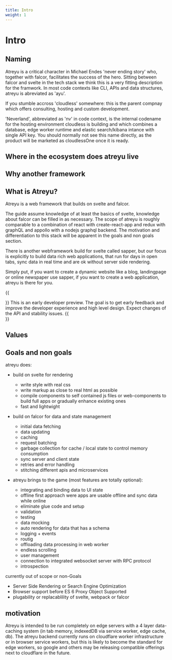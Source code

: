```yaml
---
title: Intro
weight: 1
---
```


# Intro

## Naming
Atreyu is a critical character in Michael Endes 'never ending story' who, together with falcor, facilitates the success of the hero. Sitting between falcor and svelte in the tech stack we think this is a very fitting description for the framwork. In most code contexts like CLI, APIs and data structures, atreyu is abreviated as 'ayu'.

If you stumble accross 'cloudless' somewhere: this is the parent compnay which offers consulting, hosting and custom development.

'Neverland', abbreviated as 'nv' in code context, is the internal codename for the hosting environment cloudless is building and which combines a database, edge worker runtime and elastic search/kibana intance with single API key. You should normally not see this name directly, as the product will be marketed as cloudlessOne once it is ready.

## Where in the ecosystem does atreyu live



## Why another framework

## What is Atreyu?
Atreyu is a web framework that builds on svelte and falcor.

The guide assume knowledge of at least the basics of svelte, knowledge about falcor can be filled in as necessary.
The scope of atreyu is roughly comparable to a combination of react with create-react-app and redux with graphQL and appollo with a nodejs graphql backend.
The motivation and differentiation to this stack will be apparent in the goals and non goals section.

There is another webframework build for svelte called sapper, but our focus is explicitly to build data rich web applications, that run for days in open tabs, sync data in real time and are ok without server side rendering.

Simply put, if you want to create a dynamic website like a blog, landingpage or online newspaper use sapper, if you want to create a web application, atreyu is there for you.

{{<Aside type="warning">}}
This is an early developer preview. The goal is to get early feedback and improve the developer experience and high level design. Expect changes of the API and stability issues.
{{</Aside>}}

## Values

## Goals and non goals

atreyu does:
- build on svelte for rendering
	- write style with real css
	- write markup as close to real html as possible
	- compile components to self contained js files or web-components to build full apps or gradually enhance existing ones
	- fast and lightwight


- build on falcor for data and state management
	- initial data fetching
	- data updating
	- caching
	- request batching
	- garbage collection for cache / local state to control memory consumption
	- sync server and client state
	- retries and error handling
	- stitching different apis and microservices


- atreyu brings to the game (most features are totally optional):
	- integrating and binding data to UI state
	- offline first approach were apps are usable offline and sync data while online
	- eliminate glue code and setup
	- validation
	- testing
	- data mocking
	- auto rendering for data that has a schema
	- logging + events
	- routig
	- offloading data processing in web worker
	- endless scrolling
	- user management
	- connection to integrated websocket server with RPC protocol
	- introspection

currently out of scope or non-Goals
- Server Side Rendering or Search Engine Optimization
- Browser support before ES 6 Proxy Object Supported
- plugability or replacablility of svelte, webpack or falcor

## motivation
Atreyu is intended to be run completely on edge servers with a 4 layer data-caching system (in tab memory, indexedDB via service worker, edge cache, db).
The atreyu backend currently runs on cloudflare worker infrastructure or in browser service workers, but this is likely to become the standard for edge workers, so google and others may be releasing compatible offerings next to cloudflare in the future.
